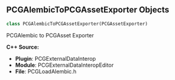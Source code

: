 ## PCGAlembicToPCGAssetExporter Objects

```python
class PCGAlembicToPCGAssetExporter(PCGAssetExporter)
```

PCGAlembic to PCGAsset Exporter

**C++ Source:**

- **Plugin**: PCGExternalDataInterop
- **Module**: PCGExternalDataInteropEditor
- **File**: PCGLoadAlembic.h

<a id="unreal.PCGLoadAlembicFunctionLibrary"></a>